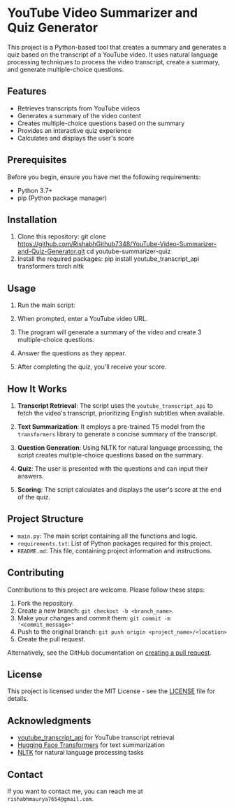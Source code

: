 # YouTube Video Summarizer and Quiz Generator

This project is a Python-based tool that creates a summary and generates a quiz based on the transcript of a YouTube video. It uses natural language processing techniques to process the video transcript, create a summary, and generate multiple-choice questions.

## Features

- Retrieves transcripts from YouTube videos
- Generates a summary of the video content
- Creates multiple-choice questions based on the summary
- Provides an interactive quiz experience
- Calculates and displays the user's score

## Prerequisites

Before you begin, ensure you have met the following requirements:

- Python 3.7+
- pip (Python package manager)

## Installation

1. Clone this repository: git clone https://github.com/RishabhGithub7348/YouTube-Video-Summarizer-and-Quiz-Generator.git
   cd youtube-summarizer-quiz
3. Install the required packages: pip install youtube_transcript_api transformers torch nltk

 ## Usage

1. Run the main script:
2.  When prompted, enter a YouTube video URL.

3. The program will generate a summary of the video and create 3 multiple-choice questions.

4. Answer the questions as they appear.

5. After completing the quiz, you'll receive your score.

## How It Works

1. **Transcript Retrieval**: The script uses the `youtube_transcript_api` to fetch the video's transcript, prioritizing English subtitles when available.

2. **Text Summarization**: It employs a pre-trained T5 model from the `transformers` library to generate a concise summary of the transcript.

3. **Question Generation**: Using NLTK for natural language processing, the script creates multiple-choice questions based on the summary.

4. **Quiz**: The user is presented with the questions and can input their answers.

5. **Scoring**: The script calculates and displays the user's score at the end of the quiz.

## Project Structure

- `main.py`: The main script containing all the functions and logic.
- `requirements.txt`: List of Python packages required for this project.
- `README.md`: This file, containing project information and instructions.

## Contributing

Contributions to this project are welcome. Please follow these steps:

1. Fork the repository.
2. Create a new branch: `git checkout -b <branch_name>`.
3. Make your changes and commit them: `git commit -m '<commit_message>'`
4. Push to the original branch: `git push origin <project_name>/<location>`
5. Create the pull request.

Alternatively, see the GitHub documentation on [creating a pull request](https://help.github.com/articles/creating-a-pull-request/).

## License

This project is licensed under the MIT License - see the [LICENSE](LICENSE) file for details.

## Acknowledgments

- [youtube_transcript_api](https://github.com/jdepoix/youtube-transcript-api) for YouTube transcript retrieval
- [Hugging Face Transformers](https://github.com/huggingface/transformers) for text summarization
- [NLTK](https://www.nltk.org/) for natural language processing tasks

## Contact

If you want to contact me, you can reach me at `rishabhmaurya7654@gmail.com`.

   

